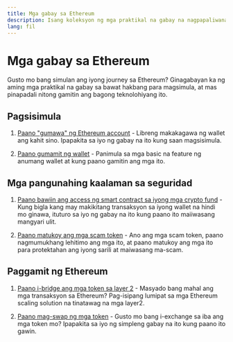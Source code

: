 ```yaml
---
title: Mga gabay sa Ethereum
description: Isang koleksyon ng mga praktikal na gabay na nagpapaliwanag ng mga pangunahing konsepto sa paggamit ng Ethereum para sa mga baguhan.
lang: fil
---
```


# Mga gabay sa Ethereum

Gusto mo bang simulan ang iyong journey sa Ethereum? Ginagabayan ka ng aming mga praktikal na gabay sa bawat hakbang para magsimula, at mas pinapadali nitong gamitin ang bagong teknolohiyang ito.

## Pagsisimula

1. [Paano "gumawa" ng Ethereum account](/guides/how-to-create-an-ethereum-account/) - Libreng makakagawa ng wallet ang kahit sino. Ipapakita sa iyo ng gabay na ito kung saan magsisimula.

2. [Paano gumamit ng wallet](/guides/how-to-use-a-wallet/) - Panimula sa mga basic na feature ng anumang wallet at kung paano gamitin ang mga ito.

## Mga pangunahing kaalaman sa seguridad

1. [Paano bawiin ang access ng smart contract sa iyong mga crypto fund](/guides/how-to-revoke-token-access/) - Kung bigla kang may makikitang transaksyon sa iyong wallet na hindi mo ginawa, ituturo sa iyo ng gabay na ito kung paano ito maiiwasang mangyari ulit.

2. [Paano matukoy ang mga scam token](/guides/how-to-id-scam-tokens/) - Ano ang mga scam token, paano nagmumukhang lehitimo ang mga ito, at paano matukoy ang mga ito para protektahan ang iyong sarili at maiwasang ma-scam.

## Paggamit ng Ethereum

1. [Paano i-bridge ang mga token sa layer 2](/guides/how-to-use-a-bridge/) - Masyado bang mahal ang mga transaksyon sa Ethereum? Pag-isipang lumipat sa mga Ethereum scaling solution na tinatawag na mga layer2.

2. [Paano mag-swap ng mga token](/guides/how-to-swap-tokens/) - Gusto mo bang i-exchange sa iba ang mga token mo? Ipapakita sa iyo ng simpleng gabay na ito kung paano ito gawin.
